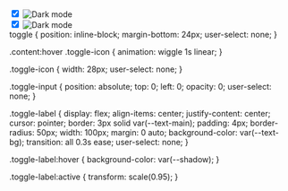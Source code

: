 <!-- # dark-mode-toggles
second image toggle not working -->

<!-- First toggle -->
<div  class="ml-4 whitespace-nowrap">
      		<input type="checkbox" id="theme_{{forloop.counter}}" class="toggle-input" checked>
      			<label for="theme_{{forloop.counter}}" class="inline-block w-8 h-8 align-middle">
        			<img src="https://cdn.shopify.com/s/files/1/0602/3000/9086/files/CoterieWebSymbols-04.png?v=1648444367"  alt="Dark mode" class="toggle-icon">
      			</label>
</div>
<!-- Second toggle for mobile menu -->
<div  class="ml-4 whitespace-nowrap">
      		<input type="checkbox" id="theme_{{forloop.counter}}" class="toggle-input" checked>
      			<label for="theme_{{forloop.counter}}" class="inline-block w-8 h-8 align-middle">
        			<img src="https://cdn.shopify.com/s/files/1/0602/3000/9086/files/CoterieWebSymbols-04.png?v=1648444367"  alt="Dark mode" class="toggle-icon">
      			</label>
</div>
<!-- Style sheet -->
toggle {
  position: inline-block;
  margin-bottom: 24px;
  user-select: none;
}

.content:hover .toggle-icon {
  animation: wiggle 1s linear;
}

.toggle-icon {
  width: 28px;
  user-select: none;
}

.toggle-input {
  position: absolute;
  top: 0;
  left: 0;
  opacity: 0;
  user-select: none;
}

.toggle-label {
  display: flex;
  align-items: center;
  justify-content: center;
  cursor: pointer;
  border: 3px solid var(--text-main);
  padding: 4px;
  border-radius: 50px;
  width: 100px;
  margin: 0 auto;
  background-color: var(--text-bg);
  transition: all 0.3s ease;
  user-select: none;
}

.toggle-label:hover {
  background-color: var(--shadow);
}

.toggle-label:active {
  transform: scale(0.95);
}

<!-- Javascript -->

  <!-- toogle for dark mode -->
<script type="text/javascript">
const page = document.querySelector('body');
const toggle = page.querySelector('.toggle-input');
const toggleIcon = page.querySelector('.toggle-icon');

// set theme and localStorage on page load
setCheckedState();

function setCheckedState() {
  // checks if localStorage has a "checked" value set at all
  if (!(localStorage.checked === undefined)) {
    // if it does, it sets the state of the toggle accordingly
    toggle.checked = isTrue(localStorage.getItem('checked'));
    // after setting the toggle state, the theme is adjusted according to the checked state
    toggleTheme();
  }
}

function toggleTheme() {
  // Toggle theme based on state of checkbox
  replaceClass();
  // replace icons on page
  toggleIconTheme();
  // set the value of the "checked" key in localStorage
  updateLocalStorage();
}

function replaceClass() {
  if (toggle.checked) {
    page.classList.replace('light', 'dark');
  } else {
    page.classList.replace('dark', 'light');
  }
}

function toggleIconTheme() {
  // Replace icons not able to be targeted by css variables
  if (page.classList.contains('light')) {
    toggleIcon.src = 'https://cdn.shopify.com/s/files/1/0602/3000/9086/files/CoterieWebSymbols-04.png?v=1648444367';
    toggleIcon.alt = 'Switch to Dark Mode';
  } else {
    toggleIcon.src = 'https://cdn.shopify.com/s/files/1/0602/3000/9086/files/CoterieWebSymbols-05.png?v=1648444378';
    toggleIcon.alt = 'Switch to Light Mode';
  }
}

function updateLocalStorage() {
  localStorage.setItem('checked', toggle.checked);
}

function isTrue(value) {
  // convert string to boolean
  return value === 'true';
}

// Toggle theme any time the state of the checkbox changes
toggle.addEventListener('change', toggleTheme);



